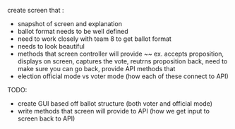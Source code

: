 create screen that : 
- snapshot of screen and explanation
- ballot format needs to be well defined
- need to work closely with team 8 to get ballot format
- needs to look beautiful
- methods that screen controller will provide ~~ ex. accepts proposition, displays on screen, captures the vote, reutrns proposition back, need to make sure you can go back, provide API methods that 
- election official mode vs voter mode (how each of these connect to API)

TODO: 
- create GUI based off ballot structure (both voter and official mode) 
- write methods that screen will provide to API (how we get input to screen back to API)